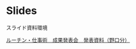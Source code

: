 # Slides

スライド資料環境

[ルーチン・仕事術　成果発表会　発表資料（野口分）](https://neelbauman.github.io/slides.github.io/slides/groom.html)
